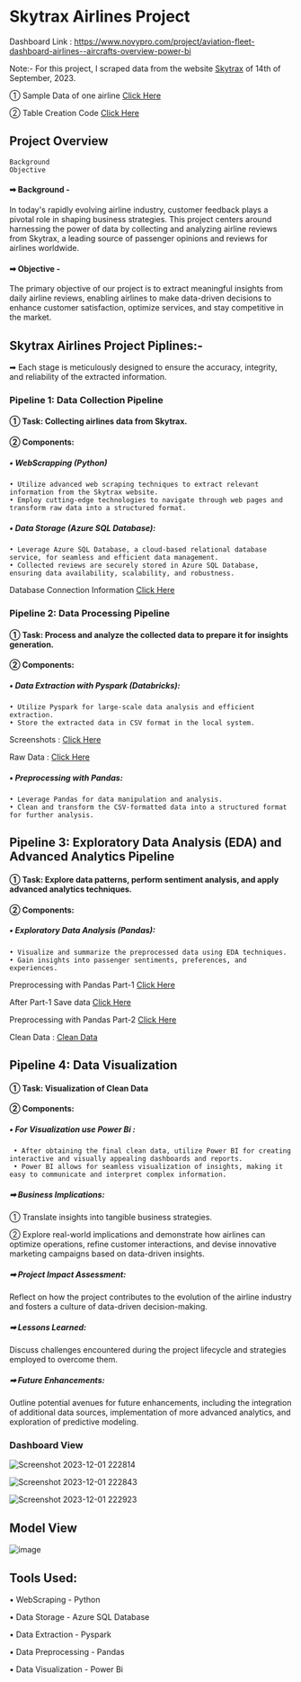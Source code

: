 # Skytrax Airlines Project

Dashboard Link : https://www.novypro.com/project/aviation-fleet-dashboard-airlines--aircrafts-overview-power-bi

Note:- For this project, I scraped data from the website [Skytrax](https://www.airlinequality.com/review-pages/latest-airline-reviews/) of 14th of September, 2023.

① Sample Data of one airline [Click Here](https://github.com/Saquibtechlotraining/Skytrax_Airlines_Project/blob/main/Skytrax_Project/sample.xlsx)

② Table Creation Code [Click Here](https://github.com/Saquibtechlotraining/Skytrax_Airlines_Project/blob/main/Skytrax_Project/table.py)

## Project Overview 
    Background 
    Objective 

#### ➡ Background -
In today's rapidly evolving airline industry, customer feedback plays a pivotal role in shaping business strategies. This project centers around harnessing the power of data by collecting and analyzing 
airline reviews from Skytrax, a leading source of passenger opinions and reviews for airlines worldwide.

#### ➡ Objective -
The primary objective of our project is to extract meaningful insights from daily airline reviews, enabling airlines to make data-driven decisions to enhance customer satisfaction, optimize services, and stay competitive in the market.

## Skytrax Airlines Project Piplines:-
➡ Each stage is meticulously designed to ensure the accuracy, integrity, and reliability of the extracted information.
### Pipeline 1: Data Collection Pipeline
#### ① Task: Collecting airlines data from Skytrax.
#### ② Components:
##### • WebScrapping (Python)
    • Utilize advanced web scraping techniques to extract relevant information from the Skytrax website.
    • Employ cutting-edge technologies to navigate through web pages and transform raw data into a structured format.
    
##### • Data Storage (Azure SQL Database):
    • Leverage Azure SQL Database, a cloud-based relational database service, for seamless and efficient data management.
    • Collected reviews are securely stored in Azure SQL Database, ensuring data availability, scalability, and robustness.
Database Connection Information [Click Here](https://github.com/Saquibtechlotraining/Skytrax_Airlines_Project/blob/main/My%20Azure%20resource_group_admin_%26password.txt)

### Pipeline 2: Data Processing Pipeline
#### ① Task: Process and analyze the collected data to prepare it for insights generation.
#### ② Components:
##### • Data Extraction with Pyspark (Databricks):
    • Utilize Pyspark for large-scale data analysis and efficient extraction.
    • Store the extracted data in CSV format in the local system.
Screenshots : [Click Here](https://github.com/Saquibtechlotraining/Skytrax_Airlines_Project/tree/main/Screenshot_Load_data_in_Pyspark)

Raw Data : [Click Here](https://github.com/Saquibtechlotraining/Skytrax_Airlines_Project/blob/main/Skytrax_All_Airlines_Reviews_data.csv)

##### • Preprocessing with Pandas:
    • Leverage Pandas for data manipulation and analysis.
    • Clean and transform the CSV-formatted data into a structured format for further analysis.

## Pipeline 3: Exploratory Data Analysis (EDA) and Advanced Analytics Pipeline
#### ① Task: Explore data patterns, perform sentiment analysis, and apply advanced analytics techniques.
#### ② Components:
##### • Exploratory Data Analysis (Pandas):
    • Visualize and summarize the preprocessed data using EDA techniques.
    • Gain insights into passenger sentiments, preferences, and experiences.
 Preprocessing with Pandas Part-1 [Click Here](https://github.com/Saquibtechlotraining/Skytrax_Airlines_Project/blob/main/Skytrax_Project/SkytraxProject_Part-1.ipynb)
 
 After Part-1 Save data [Click Here](https://github.com/Saquibtechlotraining/Skytrax_Airlines_Project/blob/main/Skytrax_Project/Skytrax_Airlines_Reviews.csv)
 
 Preprocessing with Pandas Part-2 [Click Here](https://github.com/Saquibtechlotraining/Skytrax_Airlines_Project/blob/main/Skytrax_Project/SkytraxProject_Part-2.ipynb)

 Clean Data : [Clean Data](https://github.com/Saquibtechlotraining/Skytrax_Airlines_Project/blob/main/Skytrax_Project/Clean_Data/clean_skytrax_data.csv)

## Pipeline 4: Data Visualization
#### ① Task: Visualization of Clean Data 
#### ② Components:
##### • For Visualization use Power Bi :
     • After obtaining the final clean data, utilize Power BI for creating interactive and visually appealing dashboards and reports.
     • Power BI allows for seamless visualization of insights, making it easy to communicate and interpret complex information.

##### ➡ Business Implications:
① Translate insights into tangible business strategies.

② Explore real-world implications and demonstrate how airlines can optimize operations, refine customer interactions, and devise innovative marketing campaigns based on data-driven insights.
    
##### ➡  Project Impact Assessment:
Reflect on how the project contributes to the evolution of the airline industry and fosters a culture of data-driven decision-making.
    
##### ➡ Lessons Learned:
Discuss challenges encountered during the project lifecycle and strategies employed to overcome them.
    
##### ➡ Future Enhancements:
Outline potential avenues for future enhancements, including the integration of additional data sources, implementation of more advanced analytics, and exploration of predictive modeling.


### Dashboard View
![Screenshot 2023-12-01 222814](https://github.com/Saquibtechlotraining/image-added-readme/assets/91885135/9b3b3b86-a638-4e28-bb4f-4f989a01da5c)

![Screenshot 2023-12-01 222843](https://github.com/Saquibtechlotraining/image-added-readme/assets/91885135/59d9b151-0a68-4d9d-ac63-6e7cce4c5f93)

![Screenshot 2023-12-01 222923](https://github.com/Saquibtechlotraining/image-added-readme/assets/91885135/1e48c78a-6657-4bb6-b001-9dff8aa66492)


 ## Model View
![image](https://github.com/Saquibtechlotraining/image-added-readme/assets/91885135/4babd2c6-9d31-49bb-ad86-711562e7bf18)

## Tools Used:
• WebScraping - Python 

• Data Storage - Azure SQL Database

• Data Extraction - Pyspark

• Data Preprocessing - Pandas

• Data Visualization - Power Bi


